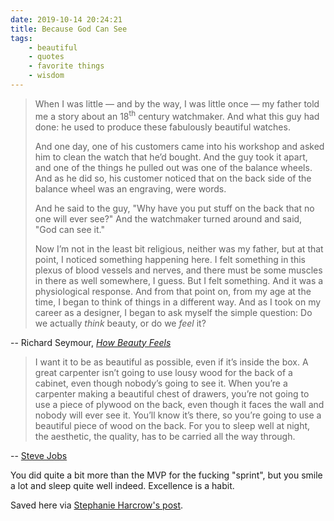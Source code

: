 ```yaml
---
date: 2019-10-14 20:24:21
title: Because God Can See
tags:
    - beautiful
    - quotes
    - favorite things
    - wisdom
---
```


> When I was little — and by the way, I was little once — my father told me a story about an 18<sup>th</sup> century watchmaker. And what this guy had done: he used to produce these fabulously beautiful watches.
>
> And one day, one of his customers came into his workshop and asked him to clean the watch that he’d bought. And the guy took it apart, and one of the things he pulled out was one of the balance wheels. And as he did so, his customer noticed that on the back side of the balance wheel was an engraving, were words.
>
> And he said to the guy, "Why have you put stuff on the back that no one will ever see?" And the watchmaker turned around and said, "God can see it."
>
> Now I’m not in the least bit religious, neither was my father, but at that point, I noticed something happening here. I felt something in this plexus of blood vessels and nerves, and there must be some muscles in there as well somewhere, I guess. But I felt something. And it was a physiological response. And from that point on, from my age at the time, I began to think of things in a different way. And as I took on my career as a designer, I began to ask myself the simple question: Do we actually _think_ beauty, or do we _feel_ it?

-- Richard Seymour, [_How Beauty Feels_](https://www.ted.com/talks/richard_seymour_how_beauty_feels)

> I want it to be as beautiful as possible, even if it’s inside the box. A great carpenter isn’t going to use lousy wood for the back of a cabinet, even though nobody’s going to see it. When you’re a carpenter making a beautiful chest of drawers, you’re not going to use a piece of plywood on the back, even though it faces the wall and nobody will ever see it. You’ll know it’s there, so you’re going to use a beautiful piece of wood on the back. For you to sleep well at night, the aesthetic, the quality, has to be carried all the way through.

-- [Steve Jobs](https://books.google.com/books?id=cf_2PBPP-rEC&pg=PT189&lpg=PT189&dq=I+want+it+to+be+as+beautiful+as+possible,+even+if+it’s+inside+the+box.+A+great+carpenter+isn’t+going+to+use+lousy+wood+for+the+back+of+a+cabinet,+even+though+nobody’s+going+to+see+it.+When+you’re+a+carpenter+making+a+beautiful+chest+of+drawers,&source=bl&ots=pPNkfM3E3j&sig=ACfU3U1qPk_km86hHE5M33xFWMbzi-urKg&hl=en&sa=X&ved=2ahUKEwiokMTstZ7lAhVGEawKHQ_TD3cQ6AEwAnoECAoQAQ#v=onepage&q=I%20want%20it%20to%20be%20as%20beautiful%20as%20possible%2C%20even%20if%20it’s%20inside%20the%20box.%20A%20great%20carpenter%20isn’t%20going%20to%20use%20lousy%20wood%20for%20the%20back%20of%20a%20cabinet%2C%20even%20though%20nobody’s%20going%20to%20see%20it.%20When%20you’re%20a%20carpenter%20making%20a%20beautiful%20chest%20of%20drawers%2C&f=false<Paste>)

You did quite a bit more than the MVP for the fucking "sprint", but you smile a lot and sleep quite well indeed. Excellence is a habit.

Saved here via [Stephanie Harcrow's post](https://stephanieharcrow.com/2013/04/20/god-can-see-it/).

